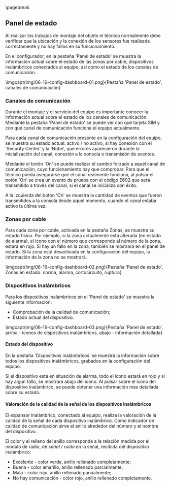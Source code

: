 \pagebreak

## Panel de estado

Al realizar los trabajos de montaje del objeto el técnico normalmente debe verificar que la ubicación y la conexión de los sensores fue realizada correctamente y no hay fallos en su funcionamiento.

En el configurador, en la pestaña 'Panel de estado' se muestra la información actual sobre el estado de las zonas por cable, dispositivos inalámbricos conectados al equipo, así como el estado de los canales de comunicación.

\imgcapt{img/06-16-config-dashboard-01.png}{Pestaña 'Panel de estado', canales de comunicación}

### Canales de comunicación

Durante el montaje y el servicio del equipo es importante conocer la información actual sobre el estado de los canales de comunicación. Mediante la pestaña 'Panel de estado' se puede ver con qué tarjeta SIM y con qué canal de comunicación funciona el equipo actualmente.

Para cada canal de comunicación presente en la configuración del equipo, se muestra su estado actual: activo / no activo, si hay conexión con el 'Security Center' y la 'Nube', que errores aparecieron durante la inicialización del canal, conexión a la consola o transmisión de eventos.

Mediante el botón 'On' se puede realizar el cambio forzado a aquel canal de comunicación, cuyo funcionamiento hay que comprobar. Para que el técnico pueda asegurarse que el canal realmente funciona, al pulsar el botón 'On' se crea un evento de prueba con el código E602 que será transmitido a través del canal, si el canal se inicializa con éxito.

A la izquierda del botón 'On' se muestra la cantidad de eventos que fueron transmitidos a la consola desde aquel momento, cuando el canal estaba activo la última vez.

### Zonas por cable

Para cada zona por cable, activada en la pestaña Zonas, se muestra su estado físico. Por ejemplo, si la zona actualmente está alterada (en estado de alarma), el icono con el número que corresponde al número de la zona, estará en rojo. Si hay un fallo en la zona, también se mostrará en el panel de estado. Si la zona está desactivada en la configuración del equipo, la información de la zona no se mostrará.

\imgcapt{img/06-16-config-dashboard-02.png}{Pestaña 'Panel de estado', Zonas en estado: norma, alarma, cortocircuito, ruptura}

### Dispositivos inalámbricos

Para los dispositivos inalámbricos en el 'Panel de estado' se muestra la siguiente información:

* Comprobación de la calidad de comunicación;
* Estado actual del dispositivo.

\imgcapt{img/06-16-config-dashboard-03.png}{Pestaña 'Panel de estado', arriba - iconos de dispositivos inalámbricos, abajo - información detallada}

#### Estado del dispositivo

En la pestaña 'Dispositivos inalámbricos' se muestra la información sobre todos los dispositivos inalámbricos, grabados en la configuración del equipo.

Si el dispositivo está en situación de alarma, todo el icono estará en rojo y si hay algún fallo, se mostrará abajo del icono. Al pulsar sobre el icono del dispositivo inalámbrico, se puede obtener una información más detallada sobre su estado.

#### Valoración de la calidad de la señal de los dispositivos inalámbricos

El expansor inalámbrico, conectado al equipo, realiza la valoración de la calidad de la señal de cada dispositivo inalámbrico. Como indicador de calidad de comunicación sirve el anillo alrededor del número y el nombre del dispositivo. 

El color y el relleno del anillo corresponde a la relación medida por el modulo de radio, de _señal / ruido_ en la señal, recibida del dispositivo inalámbrico:

* Excelente - color verde, anillo rellenado completamente;
* Buena - color amarillo, anillo rellenado parcialmente;
* Mala - color rojo, anillo rellenado parcialmente;
* No hay comunicación - color rojo, anillo rellenado completamente.
